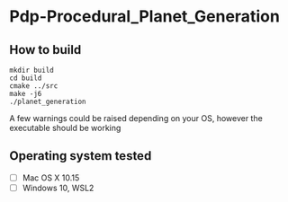 # Pdp-Procedural_Planet_Generation

## How to build

```
mkdir build
cd build
cmake ../src
make -j6
./planet_generation
```
A few warnings could be raised depending on your OS, however the executable should be working

## Operating system tested

- [ ] Mac OS X 10.15
- [ ] Windows 10, WSL2